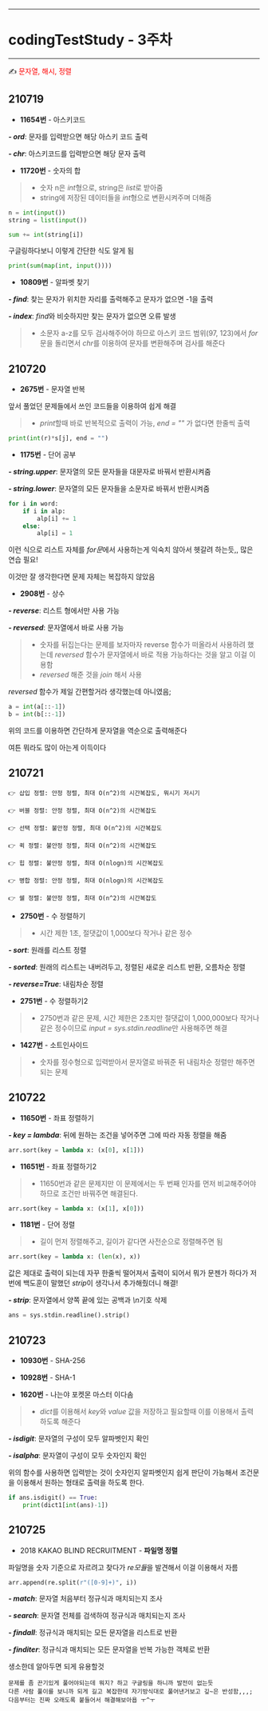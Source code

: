 
-----
# codingTestStudy - 3주차
-----

✍ <span style="color:red"> 문자열, 해시, 정렬 </span>

## 210719
- **11654번** - 아스키코드

***- ord***: 문자를 입력받으면 해당 아스키 코드 출력

***- chr***: 아스키코드를 입력받으면 해당 문자 출력

- **11720번** - 숫자의 합
> - 숫자 n은 *int*형으로, string은 *list*로 받아줌
> - string에 저장된 데이터들을 *int*형으로 변환시켜주며 더해줌
```py
n = int(input())
string = list(input())

sum += int(string[i])
```

구글링하다보니 이렇게 간단한 식도 알게 됨
```py
print(sum(map(int, input())))
```

- **10809번** - 알파벳 찾기

***- find***: 찾는 문자가 위치한 자리를 출력해주고 문자가 없으면 -1을 출력

***- index***: *find*와 비슷하지만 찾는 문자가 없으면 오류 발생

> - 소문자 a-z를 모두 검사해주어야 하므로 아스키 코드 범위(97, 123)에서 *for*문을 돌리면서 *chr*를 이용하여 문자를 변환해주며 검사를 해준다

## 210720
- **2675번** - 문자열 반복

앞서 풀었던 문제들에서 쓰인 코드들을 이용하여 쉽게 해결

> - *print*할때 바로 반복적으로 출력이 가능, *end = ""* 가 없다면 한줄씩 출력
```py
print(int(r)*s[j], end = "")
```

- **1175번** - 단어 공부

***- string.upper***: 문자열의 모든 문자들을 대문자로 바꿔서 반환시켜줌

***- string.lower***: 문자열의 모든 문자들을 소문자로 바꿔서 반환시켜줌

```py
for i in word:
    if i in alp:
        alp[i] += 1
    else:
        alp[i] = 1

```

이런 식으로 리스트 자체를 *for문*에서 사용하는게 익숙치 않아서 헷갈려 하는듯,, 많은 연습 필요!

이것만 잘 생각한다면 문제 자체는 복잡하지 않았음

- **2908번** - 상수

***- reverse***: 리스트 형에서만 사용 가능

***- reversed***: 문자열에서 바로 사용 가능

> - 숫자를 뒤집는다는 문제를 보자마자 reverse 함수가 떠올라서 사용하려 했는데 *reversed* 함수가 문자열에서 바로 적용 가능하다는 것을 알고 이걸 이용함
> - *reversed* 해준 것을 *join* 해서 사용

*reversed* 함수가 제일 간편할거라 생각했는데 아니였음;

```py
a = int(a[::-1])
b = int(b[::-1])
```

위의 코드를 이용하면 간단하게 문자열을 역순으로 출력해준다 

여튼 뭐라도 많이 아는게 이득이다

## 210721

```
👉 삽입 정렬: 안정 정렬, 최대 O(n^2)의 시간복잡도, 뭐시기 저시기

👉 버블 정렬: 안정 정렬, 최대 O(n^2)의 시간복잡도

👉 선택 정렬: 불안정 정렬, 최대 O(n^2)의 시간복잡도

👉 퀵 정렬: 불안정 정렬, 최대 O(n^2)의 시간복잡도

👉 힙 정렬: 불안정 정렬, 최대 O(nlogn)의 시간복잡도

👉 병합 정렬: 안정 정렬, 최대 O(nlogn)의 시간복잡도

👉 쉘 정렬: 불안정 정렬, 최대 O(n^2)의 시간복잡도

```

- **2750번** - 수 정렬하기
> - 시간 제한 1초, 절댓값이 1,000보다 작거나 같은 정수

***- sort***: 원래를 리스트 정렬

***- sorted***: 원래의 리스트는 내버려두고, 정렬된 새로운 리스트 반환, 오름차순 정렬

***- reverse=True***: 내림차순 정렬

- **2751번** - 수 정렬하기2

> - 2750번과 같은 문제, 시간 제한은 2초지만 절댓값이 1,000,000보다 작거나 같은 정수이므로 *input = sys.stdin.readline*만 사용해주면 해결

- **1427번** - 소트인사이드

> - 숫자를 정수형으로 입력받아서 문자열로 바꿔준 뒤 내림차순 정렬만 해주면 되는 문제

## 210722

- **11650번** - 좌표 정렬하기

***- key = lambda***: 뒤에 원하는 조건을 넣어주면 그에 따라 자동 정렬을 해줌

```py
arr.sort(key = lambda x: (x[0], x[1]))
```

- **11651번** - 좌표 정렬하기2

> - 11650번과 같은 문제지만 이 문제에서는 두 번째 인자를 먼저 비교해주어야 하므로 조건만 바꿔주면 해결된다.

```py
arr.sort(key = lambda x: (x[1], x[0]))
```
- **1181번** - 단어 정렬
 >- 길이 먼저 정렬해주고, 길이가 같다면 사전순으로 정렬해주면 됨

 ```py
 arr.sort(key = lambda x: (len(x), x))
 ```

값은 제대로 출력이 되는데 자꾸 한줄씩 떨어져서 출력이 되어서 뭐가 문젠가 하다가 저번에 백도훈이 말했던 *strip*이 생각나서 추가해줬더니 해결!

***- strip***: 문자열에서 양쪽 끝에 있는 공백과 *\n*기호 삭제

```py
ans = sys.stdin.readline().strip()
```

## 210723

- **10930번** - SHA-256

- **10928번** - SHA-1

- **1620번** - 나는야 포켓몬 마스터 이다솜

> - *dict*를 이용해서 *key*와 *value* 값을 저장하고 필요할때 이를 이용해서 출력하도록 해준다

***- isdigit***: 문자열의 구성이 모두 알파벳인지 확인

***- isalpha***: 문자열이 구성이 모두 숫자인지 확인

위의 함수를 사용하면 입력받는 것이 숫자인지 알파벳인지 쉽게 판단이 가능해서 조건문을 이용해서 원하는 형태로 출력을 하도록 한다.

```py
if ans.isdigit() == True:
    print(dict1[int(ans)-1])
```

## 210725

- 2018 KAKAO BLIND RECRUITMENT - **파일명 정렬**

파일명을 숫자 기준으로 자르려고 찾다가 *re모듈*을 발견해서 이걸 이용해서 자름

```py
arr.append(re.split(r"([0-9]+)", i))
```
***- match***: 문자열 처음부터 정규식과 매치되는지 조사

***- search***: 문자열 전체를 검색하여 정규식과 매치되는지 조사

***- findall***: 정규식과 매치되는 모든 문자열을 리스트로 반환

***- finditer***: 정규식과 매치되는 모든 문자열을 반복 가능한 객체로 반환

생소한데 알아두면 되게 유용할것

```
문제를 좀 끈기있게 풀어야되는데 뭐지? 하고 구글링을 하니까 발전이 없는듯 
다른 사람 풀이를 보니까 되게 길고 복잡한데 자기방식대로 풀어낸거보고 깊~은 반성함,,,; 
다음부터는 진짜 오래도록 붙들어서 해결해보아욥 ㅜ^ㅜ
```